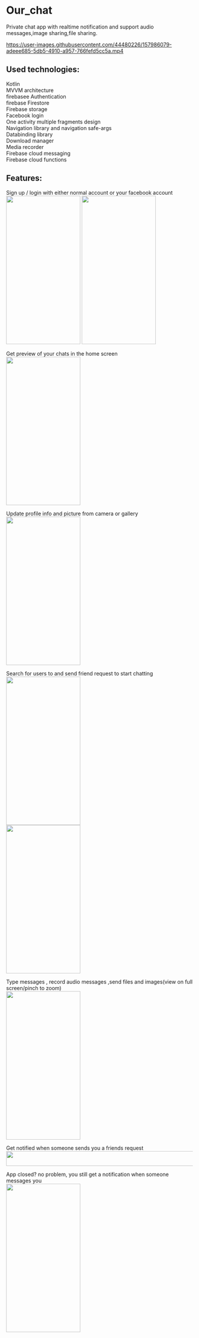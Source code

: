# Our_chat
Private chat app with realtime notification and support audio messages,image sharing,file sharing.



https://user-images.githubusercontent.com/44480226/157986079-adeee685-5db5-4910-a957-766fefd5cc5a.mp4




Used technologies:<br>
-------------------
Kotlin<br>
MVVM architecture <br>
firebasee Authentication  <br> 
firebase Firestore  <br> 
Firebase storage  <br> 
Facebook login <br>
One activity multiple fragments design<br>
Navigation library and navigation safe-args<br>
Databinding library<br>
Download manager<br>
Media recorder<br>
Firebase cloud messaging<br>
Firebase cloud functions<br>

Features:<br>
----------
Sign up / login with either normal account or your facebook account <br>
  <img src="https://user-images.githubusercontent.com/44480226/167213829-3d03048c-b30d-4928-9c7a-f58fd8d608eb.png" width="200" height="400">
 <img src="https://user-images.githubusercontent.com/44480226/167213827-091e0216-7f4c-4ffa-8a83-693b4ffba26c.png" width="200" height="400"><br>
  

Get preview of your chats in the home screen <br>
<img src="https://user-images.githubusercontent.com/44480226/167213952-55679938-cbb6-4849-9bf2-6489dc5ff0df.png" width="200" height="400" ><br>


Update profile info and picture from camera or gallery <br>
<img src="https://user-images.githubusercontent.com/44480226/167213969-2d96e76b-18e9-4a45-9877-9f789d6c404b.png" width="200" height="400" ><br>

Search for users to and send friend request to start chatting<br>
<img src="https://user-images.githubusercontent.com/44480226/167213994-f0177a92-4e11-49fc-b02a-76db4131c8a1.png" width="200" height="400" ><br>
<img src="https://user-images.githubusercontent.com/44480226/167214007-17fac75a-ae87-4fa5-bad6-c6f008547e34.png" width="200" height="400" ><br>


Type messages , record audio messages ,send files and images(view on full screen/pinch to zoom) 
<br>
<img src="https://user-images.githubusercontent.com/44480226/167214029-4111e82e-369c-4574-9ba2-58c9f10fb28a.png" width="200" height="400" ><br>


Get notified when someone sends you a friends request<br>
<img src="https://user-images.githubusercontent.com/44480226/167214143-4a26341e-f65c-4a43-a2ef-c467840fd00f.png" width="800" height="40" ><br>

App closed? no problem, you still get a notification when someone messages you<br>
<img src="https://user-images.githubusercontent.com/44480226/167214082-127f6536-d054-46af-a9f7-89ef21e2446a.png" width="200" height="400" ><br>






